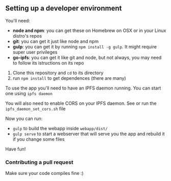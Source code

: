 ## Setting up a developer environment

You'll need:

- __node and npm__: you can get these on Homebrew on OSX or in your Linux distro's repos
- __git__: you can get it just like node and npm
- __gulp__: you can get it by running `npm install -g gulp`. It might require super user privileges
- __go-ipfs__: you can get it like git and node, but not always, you may need to follow its istructions on its repo

1. Clone this repository and `cd` to its directory
1. run `npm install` to get dependences (there are many)

To use the app you'll need to have an IPFS daemon running. You can start one using `ipfs daemon`

You will also need to enable CORS on your IPFS daemon. See or run the `ipfs_daemon_set_cors.sh` file

Now you can run:

- `gulp` to build the webapp inside `webapp/dist/`
- `gulp serve` to start a webserver that will serve you the app and rebuild it if you change some files

Have fun!

### Contributing a pull request

Make sure your code compiles fine :)

